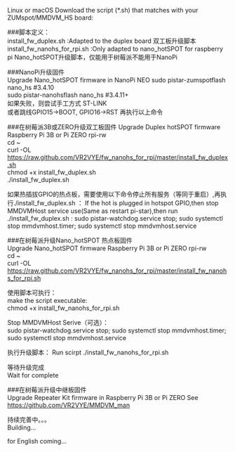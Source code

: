 Linux or macOS Download the script (*.sh) that matches with your ZUMspot/MMDVM_HS board:  
 
###脚本定义：  
install_fw_duplex.sh :Adapted to the duplex board 双工板升级脚本  
install_fw_nanohs_for_rpi.sh :Only adapted to nano_hotSPOT for raspberry pi Nano_hotSPOT升级脚本，仅能用于树莓派不能用于NanoPi  
  
###NanoPi升级固件  
Upgrade Nano_hotSPOT firmware in NanoPi NEO
sudo pistar-zumspotflash nano_hs #3.4.10  
sudo pistar-nanohsflash nano_hs #3.4.11+  
如果失败，则尝试手工方式 ST-LINK   
或者跳线GPIO15->BOOT, GPIO16->RST 再执行以上命令  
  
###在树莓派3B或ZERO升级双工板固件 
Upgrade Duplex hotSPOT firmware Raspberry Pi 3B or Pi ZERO 
rpi-rw   
cd ~  
curl -OL https://raw.github.com/VR2VYE/fw_nanohs_for_rpi/master/install_fw_duplex.sh  
chmod +x install_fw_duplex.sh  
./install_fw_duplex.sh  

如果热插拔GPIO的热点板，需要使用以下命令停止所有服务（等同于重启）,再执行./install_fw_duplex.sh ：
If the hot is plugged in hotspot GPIO,then stop MMDVMHost service use(Same as restart pi-star),then run ./install_fw_duplex.sh :
sudo pistar-watchdog.service stop; sudo systemctl stop mmdvmhost.timer; sudo systemctl stop mmdvmhost.service
  
###在树莓派升级Nano_hotSPOT 热点板固件  
Upgrade Nano_hotSPOT firmware Raspberry Pi 3B or Pi ZERO
rpi-rw  
cd ~  
curl -OL https://raw.github.com/VR2VYE/fw_nanohs_for_rpi/master/install_fw_nanohs_for_rpi.sh  
  
使用脚本可执行：  
make the script executable:  
chmod +x install_fw_nanohs_for_rpi.sh  
  
Stop MMDVMHost Serive（可选）：  
sudo pistar-watchdog.service stop; sudo systemctl stop mmdvmhost.timer; sudo systemctl stop mmdvmhost.service
  
执行升级脚本： 
Run scirpt 
./install_fw_nanohs_for_rpi.sh  
  
等待升级完成  
Wait for complete 
  
###在树莓派升级中继板固件  
Upgrade Repeater Kit firmware in Raspberry Pi 3B or Pi ZERO
See https://github.com/VR2VYE/MMDVM_man  

持续完善中。。。  
Building...

for English coming...   
